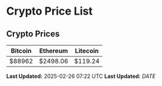 # Crypto Price List

## Crypto Prices
| Bitcoin | Ethereum | Litecoin |
| ------- | -------- | -------- |
| $88962 | $2498.06 | $119.24 |
**Last Updated:** 2025-02-26 07:22 UTC
**Last Updated:** $DATE$
